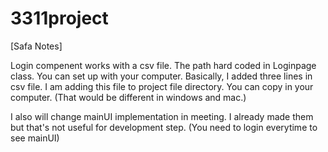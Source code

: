 # 3311project

[Safa Notes]

Login compenent works with a csv file. The path hard coded in Loginpage class. You can set up with your computer. Basically, I added three lines in csv file. I am adding this file to project file directory. You can copy in your computer. (That would be different in windows and mac.)

I also will change mainUI implementation in meeting. I already made them but that's not  useful for development step. (You need to login everytime to see mainUI)
